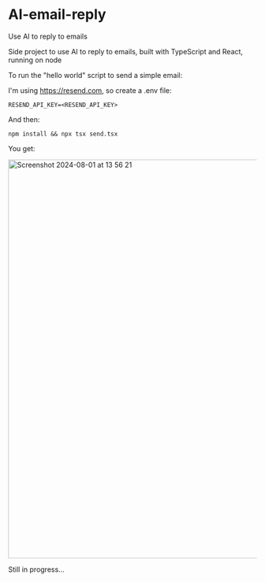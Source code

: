 # AI-email-reply
Use AI to reply to emails

Side project to use AI to reply to emails, built with TypeScript and React, running on node

To run the "hello world" script to send a simple email:

I'm using https://resend.com, so create a .env file:
```
RESEND_API_KEY=<RESEND_API_KEY>
```

And then:
```
npm install && npx tsx send.tsx
```

You get:

<img width="810" alt="Screenshot 2024-08-01 at 13 56 21" src="https://github.com/user-attachments/assets/701f8c34-b684-466c-87c3-4b7a795b90c5">

Still in progress...
